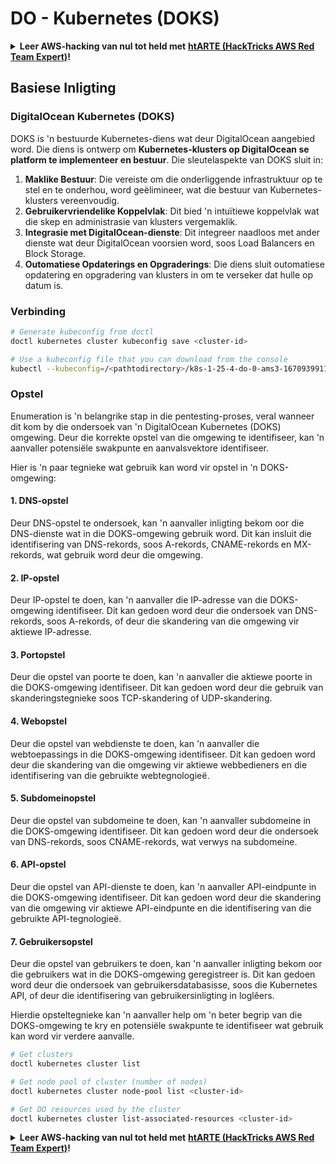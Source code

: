 # DO - Kubernetes (DOKS)

<details>

<summary><strong>Leer AWS-hacking van nul tot held met</strong> <a href="https://training.hacktricks.xyz/courses/arte"><strong>htARTE (HackTricks AWS Red Team Expert)</strong></a><strong>!</strong></summary>

Ander maniere om HackTricks te ondersteun:

* As jy jou **maatskappy geadverteer wil sien in HackTricks** of **HackTricks in PDF wil aflaai**, kyk na die [**SUBSCRIPTION PLANS**](https://github.com/sponsors/carlospolop)!
* Kry die [**amptelike PEASS & HackTricks swag**](https://peass.creator-spring.com)
* Ontdek [**The PEASS Family**](https://opensea.io/collection/the-peass-family), ons versameling eksklusiewe [**NFTs**](https://opensea.io/collection/the-peass-family)
* **Sluit aan by die** 💬 [**Discord-groep**](https://discord.gg/hRep4RUj7f) of die [**telegram-groep**](https://t.me/peass) of **volg** ons op **Twitter** 🐦 [**@hacktricks_live**](https://twitter.com/hacktricks_live)**.**
* **Deel jou hacking-truuks deur PR's in te dien by die** [**HackTricks**](https://github.com/carlospolop/hacktricks) en [**HackTricks Cloud**](https://github.com/carlospolop/hacktricks-cloud) github-repos.

</details>

## Basiese Inligting

### DigitalOcean Kubernetes (DOKS)

DOKS is 'n bestuurde Kubernetes-diens wat deur DigitalOcean aangebied word. Die diens is ontwerp om **Kubernetes-klusters op DigitalOcean se platform te implementeer en bestuur**. Die sleutelaspekte van DOKS sluit in:

1. **Maklike Bestuur**: Die vereiste om die onderliggende infrastruktuur op te stel en te onderhou, word geëlimineer, wat die bestuur van Kubernetes-klusters vereenvoudig.
2. **Gebruikervriendelike Koppelvlak**: Dit bied 'n intuïtiewe koppelvlak wat die skep en administrasie van klusters vergemaklik.
3. **Integrasie met DigitalOcean-dienste**: Dit integreer naadloos met ander dienste wat deur DigitalOcean voorsien word, soos Load Balancers en Block Storage.
4. **Outomatiese Opdaterings en Opgraderings**: Die diens sluit outomatiese opdatering en opgradering van klusters in om te verseker dat hulle op datum is.


### Verbinding
```bash
# Generate kubeconfig from doctl
doctl kubernetes cluster kubeconfig save <cluster-id>

# Use a kubeconfig file that you can download from the console
kubectl --kubeconfig=/<pathtodirectory>/k8s-1-25-4-do-0-ams3-1670939911166-kubeconfig.yaml get nodes
```
### Opstel

Enumeration is 'n belangrike stap in die pentesting-proses, veral wanneer dit kom by die ondersoek van 'n DigitalOcean Kubernetes (DOKS) omgewing. Deur die korrekte opstel van die omgewing te identifiseer, kan 'n aanvaller potensiële swakpunte en aanvalsvektore identifiseer.

Hier is 'n paar tegnieke wat gebruik kan word vir opstel in 'n DOKS-omgewing:

#### 1. DNS-opstel

Deur DNS-opstel te ondersoek, kan 'n aanvaller inligting bekom oor die DNS-dienste wat in die DOKS-omgewing gebruik word. Dit kan insluit die identifisering van DNS-rekords, soos A-rekords, CNAME-rekords en MX-rekords, wat gebruik word deur die omgewing.

#### 2. IP-opstel

Deur IP-opstel te doen, kan 'n aanvaller die IP-adresse van die DOKS-omgewing identifiseer. Dit kan gedoen word deur die ondersoek van DNS-rekords, soos A-rekords, of deur die skandering van die omgewing vir aktiewe IP-adresse.

#### 3. Portopstel

Deur die opstel van poorte te doen, kan 'n aanvaller die aktiewe poorte in die DOKS-omgewing identifiseer. Dit kan gedoen word deur die gebruik van skanderingstegnieke soos TCP-skandering of UDP-skandering.

#### 4. Webopstel

Deur die opstel van webdienste te doen, kan 'n aanvaller die webtoepassings in die DOKS-omgewing identifiseer. Dit kan gedoen word deur die skandering van die omgewing vir aktiewe webbedieners en die identifisering van die gebruikte webtegnologieë.

#### 5. Subdomeinopstel

Deur die opstel van subdomeine te doen, kan 'n aanvaller subdomeine in die DOKS-omgewing identifiseer. Dit kan gedoen word deur die ondersoek van DNS-rekords, soos CNAME-rekords, wat verwys na subdomeine.

#### 6. API-opstel

Deur die opstel van API-dienste te doen, kan 'n aanvaller API-eindpunte in die DOKS-omgewing identifiseer. Dit kan gedoen word deur die skandering van die omgewing vir aktiewe API-eindpunte en die identifisering van die gebruikte API-tegnologieë.

#### 7. Gebruikersopstel

Deur die opstel van gebruikers te doen, kan 'n aanvaller inligting bekom oor die gebruikers wat in die DOKS-omgewing geregistreer is. Dit kan gedoen word deur die ondersoek van gebruikersdatabasisse, soos die Kubernetes API, of deur die identifisering van gebruikersinligting in loglêers.

Hierdie opsteltegnieke kan 'n aanvaller help om 'n beter begrip van die DOKS-omgewing te kry en potensiële swakpunte te identifiseer wat gebruik kan word vir verdere aanvalle.
```bash
# Get clusters
doctl kubernetes cluster list

# Get node pool of cluster (number of nodes)
doctl kubernetes cluster node-pool list <cluster-id>

# Get DO resources used by the cluster
doctl kubernetes cluster list-associated-resources <cluster-id>
```
<details>

<summary><strong>Leer AWS-hacking van nul tot held met</strong> <a href="https://training.hacktricks.xyz/courses/arte"><strong>htARTE (HackTricks AWS Red Team Expert)</strong></a><strong>!</strong></summary>

Ander maniere om HackTricks te ondersteun:

* As jy jou **maatskappy geadverteer wil sien in HackTricks** of **HackTricks in PDF wil aflaai**, kyk na die [**SUBSCRIPTION PLANS**](https://github.com/sponsors/carlospolop)!
* Kry die [**amptelike PEASS & HackTricks swag**](https://peass.creator-spring.com)
* Ontdek [**The PEASS Family**](https://opensea.io/collection/the-peass-family), ons versameling eksklusiewe [**NFTs**](https://opensea.io/collection/the-peass-family)
* **Sluit aan by die** 💬 [**Discord-groep**](https://discord.gg/hRep4RUj7f) of die [**telegram-groep**](https://t.me/peass) of **volg** ons op **Twitter** 🐦 [**@hacktricks_live**](https://twitter.com/hacktricks_live)**.**
* **Deel jou hacking-truuks deur PR's in te dien by die** [**HackTricks**](https://github.com/carlospolop/hacktricks) en [**HackTricks Cloud**](https://github.com/carlospolop/hacktricks-cloud) github-opslag.

</details>
